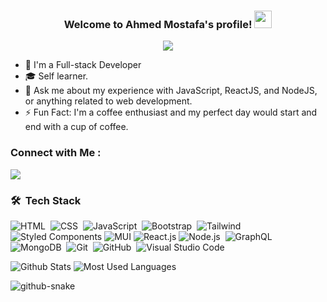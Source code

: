 

<h3 align="center">
  Welcome to Ahmed Mostafa's profile!
  <img src="https://media.giphy.com/media/hvRJCLFzcasrR4ia7z/giphy.gif" width="28">
</h3>

<p align="center">
  <a href="https://github.com/DenverCoder1/readme-typing-svg"><img src="https://readme-typing-svg.herokuapp.com/?lines=Full-stack%20web%20developer;Always%20learning%20new%20things&font=Fira%20Code&center=true&width=440&height=45&color=f75c7e&vCenter=true&size=22"></a>
</p> 

- 🏢 I'm a Full-stack Developer
- 🎓   Self learner.
- 💬 Ask me about my experience with JavaScript, ReactJS, and NodeJS, or anything related to web development.
- ⚡ Fun Fact: I'm a coffee enthusiast and my perfect day would start and end with a cup of coffee.


### Connect with Me :

<a href="https://linkedin.com/in/ahmed-mostafa-profile" target="_blank"><img src="https://img.shields.io/badge/-Ahmed%20Mostafa-0077B5?style=for-the-badge&logo=Linkedin&logoColor=white"/></a>

### 🛠 &nbsp;Tech Stack
![HTML](https://img.shields.io/badge/-HTML-05122A?style=flat&logo=HTML5)&nbsp;
![CSS](https://img.shields.io/badge/-CSS-05122A?style=flat&logo=CSS3&logoColor=1572B6)&nbsp;
![JavaScript](https://img.shields.io/badge/-JavaScript-05122A?style=flat&logo=javascript)&nbsp;
![Bootstrap](https://img.shields.io/badge/-Bootstrap-05122A?style=flat&logo=bootstrap&logoColor=563D7C)&nbsp;
![Tailwind](https://img.shields.io/badge/tailwind-%20?logo=tailwind%20css&color=05122A)
![Styled Components](https://img.shields.io/badge/styled%20components-%20?logo=styled%20components&color=05122A)
![MUI](https://img.shields.io/badge/MUI-%20?logo=mui&color=05122A)
![React.js](https://img.shields.io/badge/-React-05122A?style=flat&logo=react)
![Node.js](https://img.shields.io/badge/-Node.js-05122A?style=flat&logo=node.js&logoColor=339933)&nbsp;
![GraphQL](https://img.shields.io/badge/-GraphQL-05122A?style=flat&logo=GraphQL)&nbsp;
![MongoDB](https://img.shields.io/badge/-MongoDB-05122A?style=flat&logo=MongoDB)&nbsp;
![Git](https://img.shields.io/badge/-Git-05122A?style=flat&logo=git)&nbsp;
![GitHub](https://img.shields.io/badge/-GitHub-05122A?style=flat&logo=github)&nbsp;
![Visual Studio Code](https://img.shields.io/badge/-Visual%20Studio%20Code-05122A?style=flat&logo=visual-studio-code&logoColor=007ACC)&nbsp;


![Github Stats](https://github-readme-stats.vercel.app/api?username=AhmedMstafa&&show_icons=true&locale=en&layout=compact&theme=radical)
![Most Used Languages](https://github-readme-stats.vercel.app/api/top-langs/?username=AhmedMstafa&show_icons=true&locale=en&layout=compact&theme=radical)

<picture>
  <source media="(prefers-color-scheme: dark)" srcset="https://raw.githubusercontent.com/AhmedMstafa/AhmedMstafa/output/github-snake-dark.svg" />
  <source media="(prefers-color-scheme: light)" srcset="https://raw.githubusercontent.com/AhmedMstafa/AhmedMstafa/output/github-snake.svg" />
  <img alt="github-snake" src="https://raw.githubusercontent.com/tobiasmeyhoefer/AhmedMstafa/output/github-snake.svg" />
</picture>
